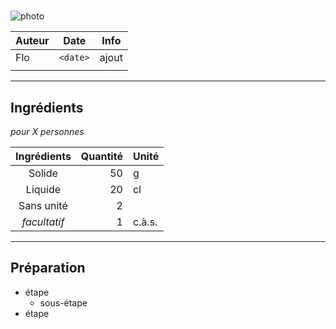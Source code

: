 # <Titre recette>

![photo](photos/<nom>.jpg)

| Auteur         | Date           | Info  |
| -------------- |:--------------:| ----- |
| Flo            |  `<date>`      | ajout |
|                |                |       |

___

## Ingrédients

*pour X personnes*

| Ingrédients             | Quantité     | Unité
|:-----------------------:|-------------:|-------
| Solide                  |           50 | g
| Liquide                 |           20 | cl
| Sans unité              |            2 |
| *facultatif*            |            1 | c.à.s.

___

## Préparation

* étape
  * sous-étape
* étape
